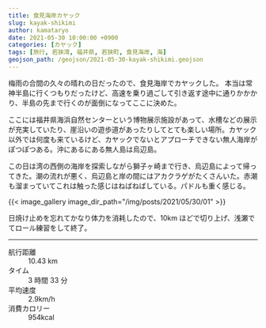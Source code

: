 ```yaml
---
title: 食見海岸カヤック
slug: kayak-shikimi
author: kamataryo
date: 2021-05-30 10:00:00 +0900
categories: [カヤック]
tags: [旅行, 若狭湾, 福井県, 若狭町, 食見海岸, 海]
geojson_path: /geojson/2021-05-30-kayak-shikimi.geojson
---
```


梅雨の合間の久々の晴れの日だったので、食見海岸でカヤックした。
本当は常神半島に行くつもりだったけど、高速を乗り過ごして引き返す途中に通りかかかり、半島の先まで行くのが面倒になってここに決めた。

ここには福井県海浜自然センターという博物展示施設があって、水槽などの展示が充実していたり、崖沿いの遊歩道があったりしてとても楽しい場所。カヤック以外では何度も来ているけど、カヤックでないとアプローチできない無人海岸がぽつぽつある。沖にあるにある無人島は烏辺島。

この日は湾の西側の海岸を探索しながら獅子ヶ崎まで行き、烏辺島によって帰ってきた。潮の流れが悪く、烏辺島と岸の間にはアカクラゲがたくさんいた。赤潮も溜まっていてこれは触った感じはねばねばしている。パドルも重く感じる。

{{< image_gallery image_dir_path="/img/posts/2021/05/30/01" >}}

日焼け止めを忘れてかなり体力を消耗したので、10km ほどで切り上げ、浅瀬でてロール練習をして終了。

---
<dl>
<dt>航行距離</dt><dd>10.43 km</dd>
<dt>タイム</dt><dd>3 時間 33 分</dd>
<dt>平均速度</dt><dd>2.9km/h</dd>
<dt>消費カロリー</dt><dd>954kcal</dd>
</dl>
